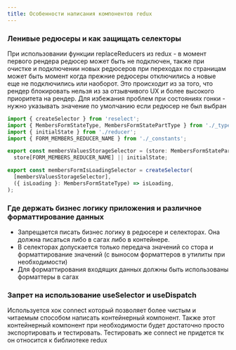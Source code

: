 ```yaml
---
title: Особенности написания компонентов redux
---
```


### Ленивые редюсеры и как защищать селекторы
При использовании функции replaceReducers из redux - в момент первого рендера редюсер может быть не подключен, также при очистке и подключении новых редюсеров при переходах по страницам может быть момент когда прежние редюсеры отключились а новые еще не подключились или наоборот. Это происходит из за того, что рендер блокировать нельзя из за отзывчивого UX и более высокого приоритета на рендер. Для избежания проблем при состояниях гонки - нужно указывать значение по умолчанию если редюсер не был выбран

```typescript
import { createSelector } from 'reselect';
import { MembersFormStateType, MembersFormStatePartType } from './_types';
import { initialState } from './reducer';
import { FORM_MEMBERS_REDUCER_NAME } from './_constants';

export const membersValuesStorageSelector = (store: MembersFormStatePartType) =>
  store[FORM_MEMBERS_REDUCER_NAME] || initialState;

export const membersFormIsLoadingSelector = createSelector(
  [membersValuesStorageSelector],
  ({ isLoading }: MembersFormStateType) => isLoading,
);
```

### Где держать бизнес логику приложения и различное форматтирование данных
 - Запрещается писать бизнес логику в редюсере и селекторах. Она должна писаться либо в сагах либо в контейнере.
 - В селекторах допускается только передача значений со стора и форматтирование значений (с выносом форматтеров в утилиты при необходимости)
 - Для форматтирования входящих данных должны быть использованы форматтеры в сагах


### Запрет на использование useSelector и useDispatch
Используется хок connect который позволяет более чистым и читаемым способом написать контейнерный компонент. Также этот контейнерный компонент при необходимости будет достаточно просто экспортировать и тестировать. Тестировать же connect не придется тк он относится к библиотеке redux